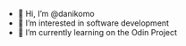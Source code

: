 - 👋 Hi, I’m @danikomo
- 👀 I’m interested in software development
- 🌱 I’m currently learning on the Odin Project


<!---
danikomo/danikomo is a ✨ special ✨ repository because its `README.md` (this file) appears on your GitHub profile.
You can click the Preview link to take a look at your changes.
--->
